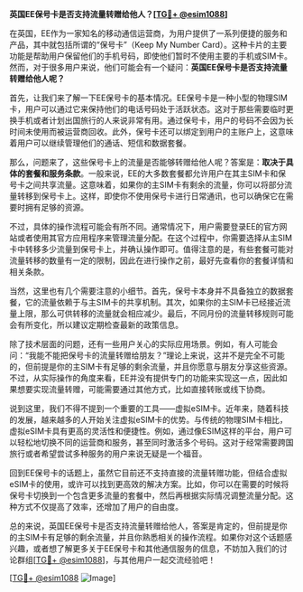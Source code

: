 **英国EE保号卡是否支持流量转赠给他人？[[TG💪+ @esim1088](https://t.me/s/esim1088)]**

在英国，EE作为一家知名的移动通信运营商，为用户提供了一系列便捷的服务和产品，其中就包括所谓的“保号卡”（Keep My Number Card）。这种卡片的主要功能是帮助用户保留他们的手机号码，即使他们暂时不使用主要的手机或SIM卡。然而，对于很多用户来说，他们可能会有一个疑问：**英国EE保号卡是否支持流量转赠给他人呢？**

首先，让我们来了解一下EE保号卡的基本情况。EE保号卡是一种小型的物理SIM卡，用户可以通过它来保持他们的电话号码处于活跃状态。这对于那些需要临时更换手机或者计划出国旅行的人来说非常有用。通过保号卡，用户的号码不会因为长时间未使用而被运营商回收。此外，保号卡还可以绑定到用户的主账户上，这意味着用户可以继续管理他们的通话、短信和数据套餐。

那么，问题来了，这些保号卡上的流量是否能够转赠给他人呢？答案是：**取决于具体的套餐和服务条款**。一般来说，EE的大多数套餐都允许用户在其主SIM卡和保号卡之间共享流量。这意味着，如果你的主SIM卡有剩余的流量，你可以将部分流量转移到保号卡上。这样，即使你不使用保号卡进行日常通讯，也可以确保它在需要时拥有足够的资源。

不过，具体的操作流程可能会有所不同。通常情况下，用户需要登录EE的官方网站或者使用其官方应用程序来管理流量分配。在这个过程中，你需要选择从主SIM卡中转移多少流量到保号卡上，并确认操作即可。值得注意的是，有些套餐可能对流量转移的数量有一定的限制，因此在进行操作之前，最好先查看你的套餐详情和相关条款。

当然，这里也有几个需要注意的小细节。首先，保号卡本身并不具备独立的数据套餐，它的流量依赖于与主SIM卡的共享机制。其次，如果你的主SIM卡已经接近流量上限，那么可供转移的流量就会相应减少。最后，不同月份的流量转移规则可能会有所变化，所以建议定期检查最新的政策信息。

除了技术层面的问题，还有一些用户关心的实际应用场景。例如，有人可能会问：“我能不能把保号卡的流量转赠给朋友？”理论上来说，这并不是完全不可能的，但前提是你的主SIM卡有足够的剩余流量，并且你愿意与朋友分享这些资源。不过，从实际操作的角度来看，EE并没有提供专门的功能来实现这一点，因此如果想要实现流量转赠，可能需要通过其他方式，比如直接转账或线下协商。

说到这里，我们不得不提到一个重要的工具——虚拟eSIM卡。近年来，随着科技的发展，越来越多的人开始关注虚拟eSIM卡的优势。与传统的物理SIM卡相比，虚拟eSIM卡具有更高的灵活性和便捷性。例如，通过像ESIM这样的平台，用户可以轻松地切换不同的运营商和服务，甚至同时激活多个号码。这对于经常需要跨国旅行或者希望尝试多种服务的用户来说无疑是一个福音。

回到EE保号卡的话题上，虽然它目前还不支持直接的流量转赠功能，但结合虚拟eSIM卡的使用，或许可以找到更高效的解决方案。比如，你可以在需要的时候将保号卡切换到一个包含更多流量的套餐中，然后再根据实际情况调整流量分配。这种方式不仅提高了效率，还增加了用户的自由度。

总的来说，英国EE保号卡是否支持流量转赠给他人，答案是肯定的，但前提是你的主SIM卡有足够的剩余流量，并且你熟悉相关的操作流程。如果你对这个话题感兴趣，或者想了解更多关于EE保号卡和其他通信服务的信息，不妨加入我们的讨论群组[[TG💪+ @esim1088](https://t.me/s/esim1088)]，与其他用户一起交流经验吧！

[[TG💪+ @esim1088](https://t.me/s/esim1088) ![Image](https://i.postimg.cc/4NQfJmqS/Snipaste-2025-05-13-00-14-12.png)]